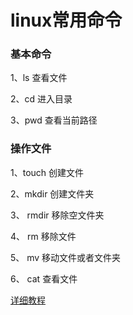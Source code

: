 # linux常用命令

### 基本命令
1、ls 查看文件

2、cd 进入目录

3、pwd 查看当前路径

### 操作文件

1、touch 创建文件

2、mkdir 创建文件夹

3、 rmdir 移除空文件夹

4、 rm 移除文件

5、 mv 移动文件或者文件夹

6、 cat 查看文件

[详细教程](http://www.runoob.com/linux/linux-command-manual.html)